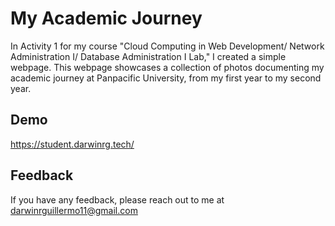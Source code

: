 
# My Academic Journey 

In Activity 1 for my course "Cloud Computing in Web Development/ Network Administration I/ Database Administration I Lab," I created a simple webpage. This webpage showcases a collection of photos documenting my academic journey at Panpacific University, from my first year to my second year.

## Demo

https://student.darwinrg.tech/


## Feedback

If you have any feedback, please reach out to me at 
darwinrguillermo11@gmail.com

